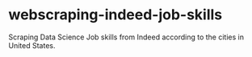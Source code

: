 # webscraping-indeed-job-skills

Scraping Data Science Job skills from Indeed according to the cities in United States. 
